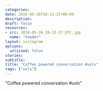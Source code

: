 ```yaml
---
categories:
date: 2016-05-26T10:13:37+00:00
description:
draft: false
resources:
- src: 2016-05-26_10-13-37_UTC.jpg
  name: "header"
layout: instagram
options:
  unlisted: false
stories:
subtitle:
title: "Coffee powered conversation #uxlx"
tags: ["uxlx"]
---
```


"Coffee powered conversation #uxlx"
